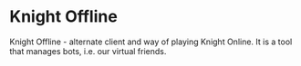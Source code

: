 # Knight Offline
Knight Offline - alternate client and way of playing Knight Online. It is a tool that manages bots, i.e. our virtual friends.
